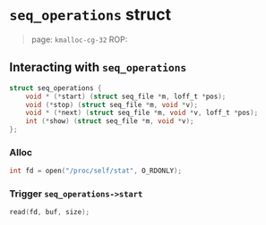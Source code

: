 # `seq_operations` struct

> page: `kmalloc-cg-32`
> ROP: 

## Interacting with `seq_operations`

```c
struct seq_operations {
	void * (*start) (struct seq_file *m, loff_t *pos);
	void (*stop) (struct seq_file *m, void *v);
	void * (*next) (struct seq_file *m, void *v, loff_t *pos);
	int (*show) (struct seq_file *m, void *v);
};
```

### Alloc

```c
int fd = open("/proc/self/stat", O_RDONLY);
```

### Trigger `seq_operations->start`

```c
read(fd, buf, size);
```
